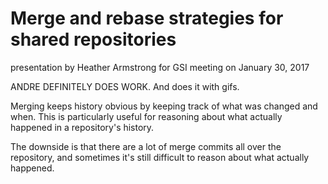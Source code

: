 # Merge and rebase strategies for shared repositories
presentation by Heather Armstrong for GSI meeting on January 30, 2017

ANDRE DEFINITELY DOES WORK. And does it with gifs.

Merging keeps history obvious by keeping track of what was changed and when. This is particularly useful for reasoning about what actually happened in a repository's history.

  The downside is that there are a lot of merge commits all over the repository, and sometimes it's still difficult to reason about what actually happened.


